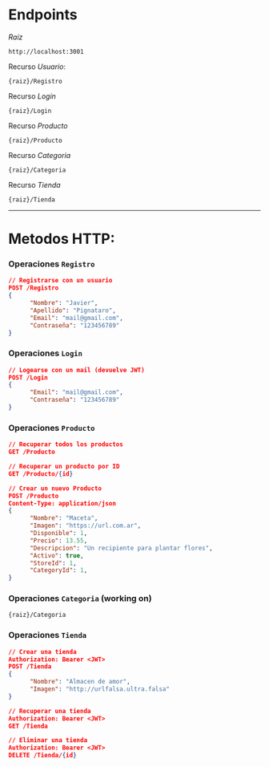 # Endpoints

*Raiz*
```http
http://localhost:3001
```

Recurso *Usuario*:
```http
{raiz}/Registro
```

Recurso *Login*
```http
{raiz}/Login
```

Recurso *Producto*
```http
{raiz}/Producto
```

Recurso *Categoria*
```http
{raiz}/Categoria
```

Recurso *Tienda*
```http
{raiz}/Tienda
```

---

# Metodos HTTP:

### Operaciones `Registro`

```json
// Registrarse con un usuario
POST /Registro
{
      "Nombre": "Javier",
      "Apellido": "Pignataro",
      "Email": "mail@gmail.com",
      "Contraseña": "123456789"
}


```


### Operaciones `Login`

```json
// Logearse con un mail (devuelve JWT)
POST /Login
{
      "Email": "mail@gmail.com",
      "Contraseña": "123456789"
}
```


### Operaciones `Producto`

```json
// Recuperar todos los productos
GET /Producto

// Recuperar un producto por ID
GET /Producto/{id}

// Crear un nuevo Producto
POST /Producto
Content-Type: application/json
{
      "Nombre": "Maceta",
      "Imagen": "https://url.com.ar",
      "Disponible": 1,
      "Precio": 13.55,
      "Descripcion": "Un recipiente para plantar flores",
      "Activo": true,
      "StoreId": 1,
      "CategoryId": 1,
}
```

### Operaciones `Categoria` (working on)

```http
{raiz}/Categoria
```

### Operaciones `Tienda`

```json
// Crear una tienda
Authorization: Bearer <JWT>
POST /Tienda
{
      "Nombre": "Almacen de amor",
      "Imagen": "http://urlfalsa.ultra.falsa"
}

// Recuperar una tienda
Authorization: Bearer <JWT>
GET /Tienda

// Eliminar una tienda
Authorization: Bearer <JWT>
DELETE /Tienda/{id}
```
